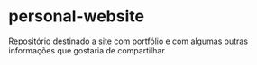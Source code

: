 # personal-website
Repositório destinado a site com portfólio e com algumas outras informações que gostaria de compartilhar
